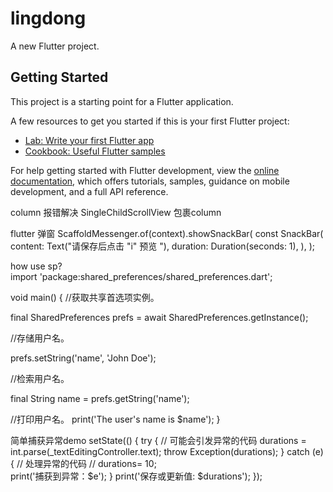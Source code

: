 # lingdong

A new Flutter project.

## Getting Started 

This project is a starting point for a Flutter application.

A few resources to get you started if this is your first Flutter project:

- [Lab: Write your first Flutter app](https://docs.flutter.dev/get-started/codelab)
- [Cookbook: Useful Flutter samples](https://docs.flutter.dev/cookbook)

For help getting started with Flutter development, view the
[online documentation](https://docs.flutter.dev/), which offers tutorials,
samples, guidance on mobile development, and a full API reference.

   column 报错解决
   SingleChildScrollView 包裹column
  
  flutter 弹窗
        ScaffoldMessenger.of(context).showSnackBar(
      const  SnackBar(
          content: Text("请保存后点击 \"i\" 预览 "),
          duration:  Duration(seconds: 1),
        ),
      );

  how use sp?  
import 'package:shared_preferences/shared_preferences.dart';

  void main() {
//获取共享首选项实例。  

  final SharedPreferences prefs = await SharedPreferences.getInstance();

 //存储用户名。

  prefs.setString('name', 'John Doe');

  //检索用户名。

  final String name = prefs.getString('name');

//打印用户名。
  print('The user's name is $name');
}


  简单捕获异常demo
 setState(() {
         try {
  // 可能会引发异常的代码
durations = int.parse(_textEditingController.text);
  throw Exception(durations);
} catch (e) {
  // 处理异常的代码
     // durations= 10;  
  print('捕获到异常：$e');
}
                  print('保存或更新值: $durations');
                  });
